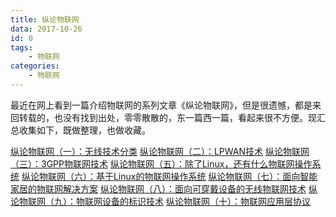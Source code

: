 ```yaml
---
title: 纵论物联网
data: 2017-10-26
id: 0
tags:
    - 物联网
categories:
    - 物联网
---
```


最近在网上看到一篇介绍物联网的系列文章《纵论物联网》，但是很遗憾，都是来回转载的，也没有找到出处，零零散散的，东一篇西一篇，看起来很不方便。现汇总收集如下，既做整理，也做收藏。
<!-- more-->
[纵论物联网（一）：无线技术分类](http://robotshell.com/2017/10/26/%E7%BA%B5%E8%AE%BA%E7%89%A9%E8%81%94%E7%BD%91%EF%BC%88%E4%B8%80%EF%BC%89%EF%BC%9A%E6%97%A0%E7%BA%BF%E6%8A%80%E6%9C%AF%E5%88%86%E7%B1%BB/)
[纵论物联网（二）：LPWAN技术](http://robotshell.com/2017/10/26/%E7%BA%B5%E8%AE%BA%E7%89%A9%E8%81%94%E7%BD%91%EF%BC%88%E4%BA%8C%EF%BC%89%EF%BC%9ALPWAN%E6%8A%80%E6%9C%AF/)
[纵论物联网（三）：3GPP物联网技术](http://robotshell.com/2017/10/26/%E7%BA%B5%E8%AE%BA%E7%89%A9%E8%81%94%E7%BD%91%EF%BC%88%E4%B8%89%EF%BC%89%EF%BC%9A3GPP%E7%89%A9%E8%81%94%E7%BD%91%E6%8A%80%E6%9C%AF/)
[纵论物联网（五）：除了Linux，还有什么物联网操作系统](http://robotshell.com/2017/10/26/%E7%BA%B5%E8%AE%BA%E7%89%A9%E8%81%94%E7%BD%91%EF%BC%88%E4%BA%94%EF%BC%89%EF%BC%9A%E9%99%A4%E4%BA%86Linux%EF%BC%8C%E8%BF%98%E6%9C%89%E4%BB%80%E4%B9%88%E7%89%A9%E8%81%94%E7%BD%91%E6%93%8D%E4%BD%9C%E7%B3%BB%E7%BB%9F/)
[纵论物联网（六）：基于Linux的物联网操作系统](http://robotshell.com/2017/10/26/%E7%BA%B5%E8%AE%BA%E7%89%A9%E8%81%94%E7%BD%91%EF%BC%88%E5%85%AD%EF%BC%89%EF%BC%9A%E5%9F%BA%E4%BA%8ELinux%E7%9A%84%E7%89%A9%E8%81%94%E7%BD%91%E6%93%8D%E4%BD%9C%E7%B3%BB%E7%BB%9F/)
[纵论物联网（七）：面向智能家居的物联网解决方案](http://robotshell.com/2017/10/26/%E7%BA%B5%E8%AE%BA%E7%89%A9%E8%81%94%E7%BD%91%EF%BC%88%E4%B8%83%EF%BC%89%EF%BC%9A%E9%9D%A2%E5%90%91%E6%99%BA%E8%83%BD%E5%AE%B6%E5%B1%85%E7%9A%84%E7%89%A9%E8%81%94%E7%BD%91%E8%A7%A3%E5%86%B3%E6%96%B9%E6%A1%88/)
[纵论物联网（八）：面向可穿戴设备的无线物联网技术](http://robotshell.com/2017/10/26/%E7%BA%B5%E8%AE%BA%E7%89%A9%E8%81%94%E7%BD%91%EF%BC%88%E5%85%AB%EF%BC%89%EF%BC%9A%E9%9D%A2%E5%90%91%E5%8F%AF%E7%A9%BF%E6%88%B4%E8%AE%BE%E5%A4%87%E7%9A%84%E6%97%A0%E7%BA%BF%E7%89%A9%E8%81%94%E7%BD%91%E6%8A%80%E6%9C%AF/)
[纵论物联网（九）：物联网设备的标识技术](http://robotshell.com/2017/10/26/%E7%BA%B5%E8%AE%BA%E7%89%A9%E8%81%94%E7%BD%91%EF%BC%88%E4%B9%9D%EF%BC%89%EF%BC%9A%E7%89%A9%E8%81%94%E7%BD%91%E8%AE%BE%E5%A4%87%E7%9A%84%E6%A0%87%E8%AF%86%E6%8A%80%E6%9C%AF/)
[纵论物联网（十）：物联网应用层协议](http://robotshell.com/2017/10/26/%E7%BA%B5%E8%AE%BA%E7%89%A9%E8%81%94%E7%BD%91%EF%BC%88%E5%8D%81%EF%BC%89%EF%BC%9A%E7%89%A9%E8%81%94%E7%BD%91%E5%BA%94%E7%94%A8%E5%B1%82%E5%8D%8F%E8%AE%AE/)
